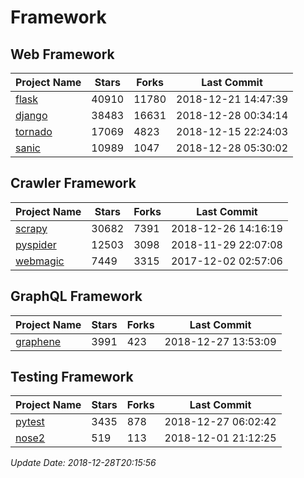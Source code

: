 # Framework

## Web Framework

| Project Name | Stars | Forks | Last Commit |
| ------------ | ----- | ----- | ----------- |
| [flask](https://github.com/pallets/flask) | 40910 | 11780 | 2018-12-21 14:47:39 |
| [django](https://github.com/django/django) | 38483 | 16631 | 2018-12-28 00:34:14 |
| [tornado](https://github.com/tornadoweb/tornado) | 17069 | 4823 | 2018-12-15 22:24:03 |
| [sanic](https://github.com/huge-success/sanic) | 10989 | 1047 | 2018-12-28 05:30:02 |

## Crawler Framework

| Project Name | Stars | Forks | Last Commit |
| ------------ | ----- | ----- | ----------- |
| [scrapy](https://github.com/scrapy/scrapy) | 30682 | 7391 | 2018-12-26 14:16:19 |
| [pyspider](https://github.com/binux/pyspider) | 12503 | 3098 | 2018-11-29 22:07:08 |
| [webmagic](https://github.com/code4craft/webmagic) | 7449 | 3315 | 2017-12-02 02:57:06 |

## GraphQL Framework

| Project Name | Stars | Forks | Last Commit |
| ------------ | ----- | ----- | ----------- |
| [graphene](https://github.com/graphql-python/graphene) | 3991 | 423 | 2018-12-27 13:53:09 |

## Testing Framework

| Project Name | Stars | Forks | Last Commit |
| ------------ | ----- | ----- | ----------- |
| [pytest](https://github.com/pytest-dev/pytest) | 3435 | 878 | 2018-12-27 06:02:42 |
| [nose2](https://github.com/nose-devs/nose2) | 519 | 113 | 2018-12-01 21:12:25 |

*Update Date: 2018-12-28T20:15:56*